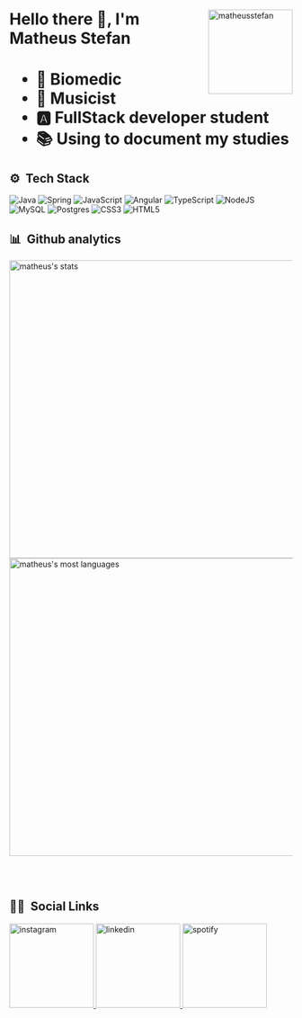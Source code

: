 <div>
  <img align="right" width="150em"src="https://komarev.com/ghpvc/?username=matheusstefan" alt="matheusstefan">
  <h1 align="left">Hello there 👋, I'm Matheus Stefan<h1/>
  <div align="left">
    <ul>
      <li> 🔬 Biomedic</li>
      <li> 🎼 Musicist</li>
      <li> 🅰️ FullStack developer student</li>
      <li> 📚 Using to document my studies</li>
    </ul>
   </div>
 </div>
  




  
## ⚙️ &nbsp;Tech Stack
![Java](https://img.shields.io/badge/java-%23ED8B00.svg?style=for-the-badge&logo=java&logoColor=white)
![Spring](https://img.shields.io/badge/spring-%236DB33F.svg?style=for-the-badge&logo=spring&logoColor=white)
![JavaScript](https://img.shields.io/badge/javascript-%23323330.svg?style=for-the-badge&logo=javascript&logoColor=%23F7DF1E)
![Angular](https://img.shields.io/badge/angular-%23DD0031.svg?style=for-the-badge&logo=angular&logoColor=white)
![TypeScript](https://img.shields.io/badge/typescript-%23007ACC.svg?style=for-the-badge&logo=typescript&logoColor=white)
![NodeJS](https://img.shields.io/badge/node.js-6DA55F?style=for-the-badge&logo=node.js&logoColor=white)
![MySQL](https://img.shields.io/badge/mysql-%2300f.svg?style=for-the-badge&logo=mysql&logoColor=white)
![Postgres](https://img.shields.io/badge/postgres-%23316192.svg?style=for-the-badge&logo=postgresql&logoColor=white)
![CSS3](https://img.shields.io/badge/css3-%231572B6.svg?style=for-the-badge&logo=css3&logoColor=white)
![HTML5](https://img.shields.io/badge/html5-%23E34F26.svg?style=for-the-badge&logo=html5&logoColor=white)

## 📊 &nbsp;Github analytics
<img width="530em" src="https://github-readme-stats-sigma-five.vercel.app/api?username=matheusstefan&show_icons=true&theme=vision-friendly-dark" alt="matheus's stats"/>
<img width="530em" src="https://github-readme-stats-sigma-five.vercel.app/api/top-langs/?username=matheusstefan&layout=compact&theme=vision-friendly-dark" alt="matheus's most languages"/>

<br><br>

## 👦🏻 &nbsp;Social Links
<p>
<a href="https://instagram.com/matheus_stefan" target="_blank">
  <img width="150em"src="https://img.shields.io/badge/matheusstefan-%23E4405F.svg?style=flat&logo=Instagram&logoColor=white" alt="instagram"/>
</a>
<a href="https://www.linkedin.com/in/matheus-stefan-rocco" target="_blank">
  <img width="150em"src="https://img.shields.io/badge/matheusstefan-%230077B5.svg?style=for-the-badge&logo=linkedin&logoColor=white" alt="linkedin"/>
</a>
<a href="https://open.spotify.com/artist/01nhiJDD1jA4Bu3VDTlPVN?si=YQe2ABTsQnaulkisqfIwYA" target="_blank">
  <img width="150em"src="https://img.shields.io/badge/matheusstefan-1ED760?style=for-the-badge&logo=spotify&logoColor=white" alt="spotify"/>
</a>
</p>
